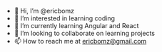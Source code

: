 - 👋 Hi, I’m @ericbomz
- 👀 I’m interested in learning coding
- 🌱 I’m currently learning Angular and React
- 💞️ I’m looking to collaborate on learning projects 
- 📫 How to reach me at ericbomz@gmail.com

<!---
ericbomz/ericbomz is a ✨ special ✨ repository because its `README.md` (this file) appears on your GitHub profile.
You can click the Preview link to take a look at your changes.
--->

